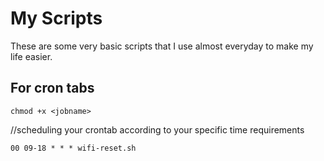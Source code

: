 # My Scripts

These are some very basic scripts that I use almost everyday to make my life easier. 
## For cron tabs

 `chmod +x <jobname>`
 
 //scheduling your crontab according to your specific time requirements
 
  `00 09-18 * * * wifi-reset.sh`



